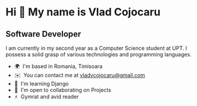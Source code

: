 Hi 👋 My name is Vlad Cojocaru
==============================

Software Developer
------------------

I am currently in my second year as a Computer Science student at UPT. I possess a solid grasp of various technologies and programming languages.

*   🌍  I'm based in Romania, Timisoara
*   ✉️  You can contact me at [vladvcojocaru@gmail.com](mailto:vladvcojocaru@gmail.com)
*   🧠  I'm learning Django
*   🤝  I'm open to collaborating on Projects
*   ⚡  Gymrat and avid reader

